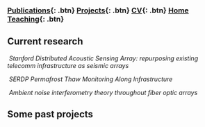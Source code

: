 ### [Publications](/publications){: .btn}     [Projects](/research){: .btn}      [CV](/docs/ermartin_CV.pdf){: .btn}      [Home](https://eileenrmartin.github.io) [Teaching](/teaching){: .btn}

## Current research

<p>
	<img src="https://eileenrmartin.github.io/research/img/SDASA-map.pdf" alt>
	<em>Stanford Distributed Acoustic Sensing Array: repurposing existing telecomm infrastructure as seismic arrays</em>
</p>



<p>
	<img src="https://eileenrmartin.github.io/research/img/FBX-car-signal.pdf" alt>
	<em>SERDP Permafrost Thaw Monitoring Along Infrastructure</em>
</p>



<p>
    <img src="https://eileenrmartin.github.io/research/img/DAS-ambient-noise-theory.png" alt>
    <em>Ambient noise interferometry theory throughout fiber optic arrays</em>
</p>


## Some past projects


